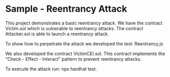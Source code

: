 # Sample - Reentrancy Attack

This project demonstrates a basic reentrancy attack. We have the contract Victim.sol which is vulnerable to reentrancy attacks. The contract Attacker.sol is able to launch a reentrancy attack. 

To show how to perpetrate the attack we developed the test: Reentrancy.js

We also developed the contract VictimCEI.sol. This contract implements the "Check - Effect - Interact" pattern to prevent reentrancy attacks. 

To execute the attack run: npx hardhat test. 

